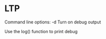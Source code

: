 # LTP

Command line options:
	-d 		Turn on debug output
	
	
	
	
Use the log() function to print debug